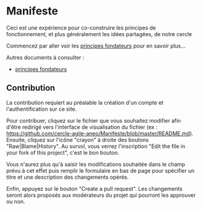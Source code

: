 # Manifeste

Ceci est une expérience pour co-construire les principes de fonctionnement, et plus  généralement les idées partagées, de notre cercle

Commencez par aller voir les [principes fondateurs](https://github.com/cercle-agile-aneo/Manifeste/blob/master/Principes%20fondateurs.md) pour en savoir plus...

Autres documents à consulter :
*  [principes fondateurs](https://github.com/cercle-agile-aneo/Manifeste/blob/master/Nos%20rituels.md)

## Contribution

La contribution requiert au préalable la création d'un compte et l'authentification sur ce site.

Pour contribuer, cliquez sur le fichier que vous souhaitez modifier afin d'être redirigé vers l'interface de visualisation du fichier (ex : https://github.com/cercle-agile-aneo/Manifeste/blob/master/README.md). Ensuite, cliquez sur l'icône "crayon" à droite des boutons "Raw|Blame|History". Au survol, vous verrez l'inscription "Edit the file in your fork of this project", c'est le bon bouton.

Vous n'aurez plus qu'à saisir les modifications souhaitée dans le champ prévu à cet effet puis remplir le formulaire en bas de page pour spécifier un titre et une description des changements opérés.

Enfin, appuyez sur le bouton "Create a pull request".
Les changements seront alors proposés aux modérateurs du projet qui pourront les approuver ou non.
